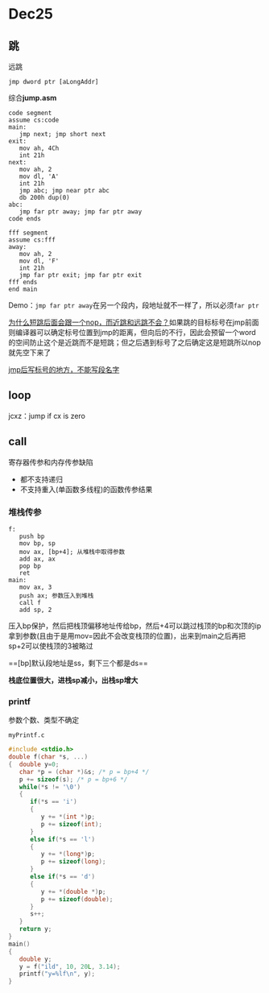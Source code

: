 # Dec25

## 跳

远跳

`jmp dword ptr [aLongAddr]`

综合**jump.asm**

```assembly
code segment
assume cs:code
main:
   jmp next; jmp short next
exit:
   mov ah, 4Ch
   int 21h
next:
   mov ah, 2
   mov dl, 'A'
   int 21h
   jmp abc; jmp near ptr abc
   db 200h dup(0)
abc:
   jmp far ptr away; jmp far ptr away
code ends

fff segment
assume cs:fff
away:
   mov ah, 2
   mov dl, 'F'
   int 21h
   jmp far ptr exit; jmp far ptr exit
fff ends
end main
```

Demo：`jmp far ptr away`在另一个段内，段地址就不一样了，所以必须`far ptr`

<u>为什么短跳后面会跟一个nop，而近跳和远跳不会？</u>如果跳的目标标号在jmp前面则编译器可以确定标号位置到jmp的距离，但向后的不行，因此会预留一个word的空间防止这个是近跳而不是短跳；但之后遇到标号了之后确定这是短跳所以nop就先空下来了

<u>jmp后写标号的地方，不能写段名字</u>



## loop

jcxz：jump if cx is zero



## call

寄存器传参和内存传参缺陷

* 都不支持递归
* 不支持重入(单函数多线程)的函数传参结果



### 堆栈传参

```assembly
f:
   push bp
   mov bp, sp
   mov ax, [bp+4]; 从堆栈中取得参数
   add ax, ax
   pop bp
   ret
main:
   mov ax, 3
   push ax; 参数压入到堆栈
   call f
   add sp, 2
```

压入bp保护，然后把栈顶偏移地址传给bp，然后+4可以跳过栈顶的bp和次顶的ip拿到参数(且由于是用mov=因此不会改变栈顶的位置)，出来到main之后再把sp+2可以使栈顶的3被略过

==[bp]默认段地址是ss，剩下三个都是ds==

**栈底位置很大，进栈sp减小，出栈sp增大**





### printf

参数个数、类型不确定

`myPrintf.c`

```c
#include <stdio.h>
double f(char *s, ...)
{  double y=0;
   char *p = (char *)&s; /* p = bp+4 */
   p += sizeof(s); /* p = bp+6 */
   while(*s != '\0')
   {
      if(*s == 'i')
      {
         y += *(int *)p;
         p += sizeof(int);
      }
      else if(*s == 'l')
      {
         y += *(long*)p;
         p += sizeof(long);
      }
      else if(*s == 'd')
      {
         y += *(double *)p;
         p += sizeof(double);
      }
      s++;
   }
   return y;
}
main()
{
   double y;
   y = f("ild", 10, 20L, 3.14);
   printf("y=%lf\n", y);
}
```


